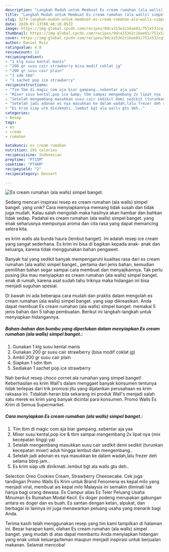 ```yaml
---
description: "Langkah Mudah untuk Membuat Es cream rumahan (ala walls) simpel banget. yang Bisa Manjain Lidah"
title: "Langkah Mudah untuk Membuat Es cream rumahan (ala walls) simpel banget. yang Bisa Manjain Lidah"
slug: 3274-langkah-mudah-untuk-membuat-es-cream-rumahan-ala-walls-simpel-banget-yang-bisa-manjain-lidah
date: 2020-07-13T08:48:10.052Z
image: https://img-global.cpcdn.com/recipes/9dca153e2c16ae01/751x532cq70/es-cream-rumahan-ala-walls-simpel-banget-foto-resep-utama.jpg
thumbnail: https://img-global.cpcdn.com/recipes/9dca153e2c16ae01/751x532cq70/es-cream-rumahan-ala-walls-simpel-banget-foto-resep-utama.jpg
cover: https://img-global.cpcdn.com/recipes/9dca153e2c16ae01/751x532cq70/es-cream-rumahan-ala-walls-simpel-banget-foto-resep-utama.jpg
author: Daniel Ruiz
ratingvalue: 4.8
reviewcount: 12
recipeingredient:
- "1 klg susu kental manis"
- "200 gr susu cair strawberry bisa modif coklat jg"
- "200 gr susu cair plain"
- "1 sdm tbm"
- "1 sachet pop ice strawberry"
recipeinstructions:
- "Tim tbm di magic com aja biar gampang..sebentar aja yaa"
- "Mixer susu kental,pop ice &amp; tbm sampai mengembang 2x lipat nya (mix kecepatan tinggi ya)"
- "Setelah mengembang masukkan susu cair sedikit demi sedikit (turunkan kecepatan mixer) aduk hingga lembut dan mengembang.."
- "Setelah jadi adonan es nya masukkan ke dalam wadah,lalu frezer deh selama bbrp jam.."
- "Es krim siap utk dinikmati..lembut bgt ala walls gtu deh.."
categories:
- Resep
tags:
- es
- cream
- rumahan

katakunci: es cream rumahan 
nutrition: 291 calories
recipecuisine: Indonesian
preptime: "PT15M"
cooktime: "PT46M"
recipeyield: "2"
recipecategory: Dessert

---
```



![Es cream rumahan (ala walls) simpel banget.](https://img-global.cpcdn.com/recipes/9dca153e2c16ae01/751x532cq70/es-cream-rumahan-ala-walls-simpel-banget-foto-resep-utama.jpg)

Sedang mencari inspirasi resep es cream rumahan (ala walls) simpel banget. yang unik? Cara menyiapkannya memang tidak susah dan tidak juga mudah. Kalau salah mengolah maka hasilnya akan hambar dan bahkan tidak sedap. Padahal es cream rumahan (ala walls) simpel banget. yang enak seharusnya mempunyai aroma dan cita rasa yang dapat memancing selera kita.

es krim walls ala bunda haura (lembut banget). Ini adalah resep ice cream yang sangat sederhana. Es krim ini bisa di bagikan kepada anak- anak dan keluarga, karena tidak menggunakan bahan pengawet.

Banyak hal yang sedikit banyak mempengaruhi kualitas rasa dari es cream rumahan (ala walls) simpel banget., pertama dari jenis bahan, kemudian pemilihan bahan segar sampai cara membuat dan menyajikannya. Tak perlu pusing jika mau menyiapkan es cream rumahan (ala walls) simpel banget. enak di rumah, karena asal sudah tahu triknya maka hidangan ini bisa menjadi suguhan spesial.


Di bawah ini ada beberapa cara mudah dan praktis dalam mengolah es cream rumahan (ala walls) simpel banget. yang siap dikreasikan. Anda dapat membuat Es cream rumahan (ala walls) simpel banget. memakai 5 jenis bahan dan 5 tahap pembuatan. Berikut ini langkah-langkah untuk menyiapkan hidangannya.

<!--inarticleads1-->

##### Bahan-bahan dan bumbu yang diperlukan dalam menyiapkan Es cream rumahan (ala walls) simpel banget.:

1. Gunakan 1 klg susu kental manis
1. Gunakan 200 gr susu cair strawberry (bisa modif coklat jg)
1. Ambil 200 gr susu cair plain
1. Siapkan 1 sdm tbm
1. Sediakan 1 sachet pop ice strawberry


Nah berikut resep choco cornet ala rumahan yang simpel banget! Keberhasilan es krim Wall&#39;s dalam menggaet banyak konsumen tentunya tidak terlepas dari trik promosi jitu yang dijalankan perusahaan es krim raksasa ini. Tidaklah heran bila sekarang ini produk Wall&#39;s menjadi salah satu merek es krim yang banyak dicintai para konsumen. Promo Walls Es Krim di Semua Supermarket. 

<!--inarticleads2-->

##### Cara menyiapkan Es cream rumahan (ala walls) simpel banget.:

1. Tim tbm di magic com aja biar gampang..sebentar aja yaa
1. Mixer susu kental,pop ice &amp; tbm sampai mengembang 2x lipat nya (mix kecepatan tinggi ya)
1. Setelah mengembang masukkan susu cair sedikit demi sedikit (turunkan kecepatan mixer) aduk hingga lembut dan mengembang..
1. Setelah jadi adonan es nya masukkan ke dalam wadah,lalu frezer deh selama bbrp jam..
1. Es krim siap utk dinikmati..lembut bgt ala walls gtu deh..


Selection Oreo Cookies Cream, Strawberry Cheesecake. Cek juga tandingan Promo Walls Es Krim untuk Brand Fenomena es kepal milo yang menjadi viral, membuat ais kepal milo Malaysia ini semakin diminati tak hanya bagi orang dewasa. Es Campur alias Es Teler Peluang Usaha Minuman Es Rumahan Modal Kecil. Es doger podeng merupakan gabungan antara es doger dan es buah. Es santan dengan ketan, alpukat, dan berbagai isi lainnya ini juga menawarkan peluang usaha yang menarik bagi Anda. 

Terima kasih telah menggunakan resep yang tim kami tampilkan di halaman ini. Besar harapan kami, olahan Es cream rumahan (ala walls) simpel banget. yang mudah di atas dapat membantu Anda menyiapkan hidangan yang enak untuk keluarga/teman maupun menjadi inspirasi untuk berjualan makanan. Selamat mencoba!
